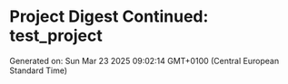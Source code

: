 # Project Digest Continued: test_project
Generated on: Sun Mar 23 2025 09:02:14 GMT+0100 (Central European Standard Time)

